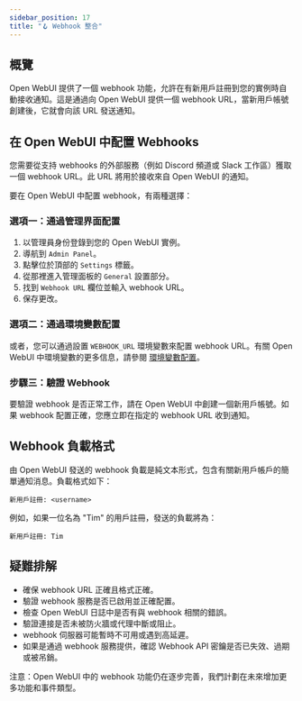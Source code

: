 ```yaml
---
sidebar_position: 17
title: "🪝 Webhook 整合"
---
```


概覽
--------

Open WebUI 提供了一個 webhook 功能，允許在有新用戶註冊到您的實例時自動接收通知。這是通過向 Open WebUI 提供一個 webhook URL，當新用戶帳號創建後，它就會向該 URL 發送通知。

在 Open WebUI 中配置 Webhooks
---------------------------------

您需要從支持 webhooks 的外部服務（例如 Discord 頻道或 Slack 工作區）獲取一個 webhook URL。此 URL 將用於接收來自 Open WebUI 的通知。

要在 Open WebUI 中配置 webhook，有兩種選擇：

### 選項一：通過管理界面配置

1. 以管理員身份登錄到您的 Open WebUI 實例。
2. 導航到 `Admin Panel`。
3. 點擊位於頂部的 `Settings` 標籤。
4. 從那裡進入管理面板的 `General` 設置部分。
5. 找到 `Webhook URL` 欄位並輸入 webhook URL。
6. 保存更改。

### 選項二：通過環境變數配置

或者，您可以通過設置 `WEBHOOK_URL` 環境變數來配置 webhook URL。有關 Open WebUI 中環境變數的更多信息，請參閱 [環境變數配置](https://docs.openwebui.com/getting-started/env-configuration/#webhook_url)。

### 步驟三：驗證 Webhook

要驗證 webhook 是否正常工作，請在 Open WebUI 中創建一個新用戶帳號。如果 webhook 配置正確，您應立即在指定的 webhook URL 收到通知。

Webhook 負載格式
----------------------

由 Open WebUI 發送的 webhook 負載是純文本形式，包含有關新用戶帳戶的簡單通知消息。負載格式如下：

```
新用戶註冊: <username>
```

例如，如果一位名為 "Tim" 的用戶註冊，發送的負載將為：

```
新用戶註冊: Tim
```

疑難排解
--------------

* 確保 webhook URL 正確且格式正確。
* 驗證 webhook 服務是否已啟用並正確配置。
* 檢查 Open WebUI 日誌中是否有與 webhook 相關的錯誤。
* 驗證連接是否未被防火牆或代理中斷或阻止。
* webhook 伺服器可能暫時不可用或遇到高延遲。
* 如果是通過 webhook 服務提供，確認 Webhook API 密鑰是否已失效、過期或被吊銷。

注意：Open WebUI 中的 webhook 功能仍在逐步完善，我們計劃在未來增加更多功能和事件類型。
